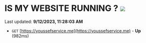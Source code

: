 # IS MY WEBSITE RUNNING ? [![](https://img.shields.io/static/v1?label=Sponsor&message=%E2%9D%A4&logo=GitHub&color=%23fe8e86)](https://github.com/sponsors/<username>)

Last updated: **9/12/2023, 11:28:03 AM**

- `GET` [https://youssefservice.me](https://youssefservice.me) - **Up** (982ms)
